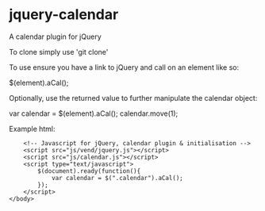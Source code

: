 jquery-calendar
===============

A calendar plugin for jQuery

To clone simply use 'git clone' 



To use ensure you have a link to jQuery and call on an element like so:

$(element).aCal();

Optionally, use the returned value to further manipulate the calendar object:

var calendar = $(element).aCal();
calendar.move(1);

Example html:

<!DOCTYPE html>
<html>
	<head>
		<title>jQuery Calendar Plugin</title>
		<meta name="viewport" content="width=device-width, initial-scale=1.0">
		<link href="css/calendar.css" rel="stylesheet" media="screen">
	</head>
	<body>
		<div class="calendar"></div>

		<!-- Javascript for jQuery, calendar plugin & initialisation -->
		<script src="js/vend/jquery.js"></script>
		<script src="js/calendar.js"></script>
		<script type="text/javascript">
			$(document).ready(function(){
				var calendar = $(".calendar").aCal();
			});
		</script>
	</body>
</html>

